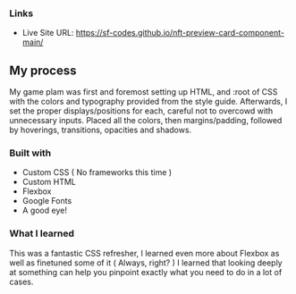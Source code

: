 ### Links

<!-- - Solution URL: [Add solution URL here](https://your-solution-url.com) -->
- Live Site URL: https://sf-codes.github.io/nft-preview-card-component-main/

## My process

My game plam was first and foremost setting up HTML, and :root of CSS with the colors and typography provided from the style guide. Afterwards, I set the proper displays/positions for each, careful not to overcowd with unnecessary inputs. Placed all the colors, then margins/padding, followed by hoverings, transitions, opacities and shadows.

### Built with

- Custom CSS ( No frameworks this time )
- Custom HTML
- Flexbox
- Google Fonts
- A good eye!

### What I learned

This was a fantastic CSS refresher, I learned even more about Flexbox as well as finetuned some of it ( Always, right? ) I learned that looking deeply at something can help you pinpoint exactly what you need to do in a lot of cases.
